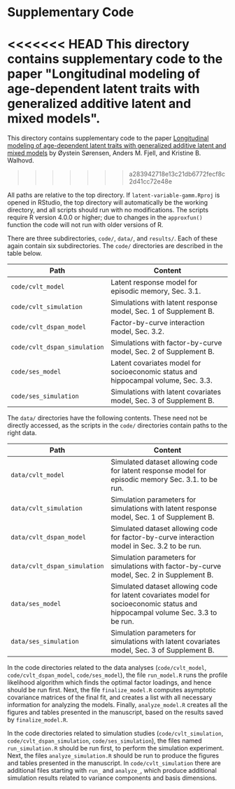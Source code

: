 # Supplementary Code

<<<<<<< HEAD
This directory contains supplementary code to the paper "Longitudinal modeling 
of age-dependent latent traits with generalized additive latent and mixed models".
=======
This directory contains supplementary code to the paper [Longitudinal modeling 
of age-dependent latent traits with generalized additive latent and mixed models](https://arxiv.org/abs/2105.02488)
by Øystein Sørensen, Anders M. Fjell, and Kristine B. Walhovd.
>>>>>>> a283942718e13c21db6772fecf8c2d41cc72e48e

All paths are relative to the
top directory. If `latent-variable-gamm.Rproj` is opened in RStudio, the top
directory will automatically be the working directory, and all scripts should
run with no modifications. The scripts require R version 4.0.0 or higher; due
to changes in the `approxfun()` function the code will not run with older versions
of R.

There are three subdirectories, `code/`, `data/`, and `results/`. Each of
these again contain six subdirectories. The `code/`
directories are described in the table below. 

| Path | Content | 
| ---- | ----        |
| `code/cvlt_model` | Latent response model for episodic memory, Sec. 3.1. |
| `code/cvlt_simulation` | Simulations with latent response model, Sec. 1 of Supplement B. |
| `code/cvlt_dspan_model` | Factor-by-curve interaction model, Sec. 3.2. | 
| `code/cvlt_dspan_simulation` | Simulations with factor-by-curve model, Sec. 2 of Supplement B. |
| `code/ses_model` | Latent covariates model for socioeconomic status and hippocampal volume, Sec. 3.3. |
| `code/ses_simulation` | Simulations with latent covariates model, Sec. 3 of Supplement B. |

The `data/` directories have the following contents. These need not be directly accessed, as the scripts
in the `code/` directories contain paths to the right data.

| Path | Content | 
| ---- | ----        |
| `data/cvlt_model` | Simulated dataset allowing code for latent response model for episodic memory Sec. 3.1. to be run. |
| `data/cvlt_simulation` | Simulation parameters for simulations with latent response model, Sec. 1 of Supplement B.  |
| `data/cvlt_dspan_model` | Simulated dataset allowing code for factor-by-curve interaction model in Sec. 3.2 to be run. | 
| `data/cvlt_dspan_simulation` | Simulation parameters for simulations with factor-by-curve model, Sec. 2 in Supplement B. |
| `data/ses_model` | Simulated dataset allowing code for latent covariates model for socioeconomic status and hippocampal volume Sec. 3.3 to be run. |
| `data/ses_simulation` | Simulation parameters for simulations with latent covariates model, Sec. 3 of Supplement B. |


In the code directories related to the data analyses (`code/cvlt_model`, `code/cvlt_dspan_model`, `code/ses_model`), the file `run_model.R` runs the profile likelihood algorithm which finds the optimal factor loadings, and hence should be run first. Next, the file `finalize_model.R` computes asymptotic covariance matrices of the final fit, and creates a list with all necessary information for analyzing the models. Finally, `analyze_model.R` creates all the figures and tables presented in the manuscript, based on the results saved by `finalize_model.R`.

In the code directories related to simulation studies (`code/cvlt_simulation`, `code/cvlt_dspan_simulation`, `code/ses_simulation`), the files named `run_simulation.R` should be run first, to perform the simulation experiment. Next, the files `analyze_simulation.R` should be run to produce the figures and tables presented in the manuscript. In `code/cvlt_simulation` there are additional files starting with `run_` and `analyze_`, which produce additional simulation results related to variance components and basis dimensions. 
